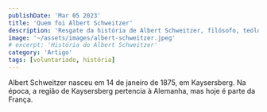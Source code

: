 ```yaml
---
publishDate: 'Mar 05 2023'
title: 'Quem foi Albert Schweitzer'
description: 'Resgate da história de Albert Schweitzer, filósofo, teólogo e médico alemão que dá o nome ao nosso Grupo Escoteiro.'
image: '~/assets/images/albert-schweitzer.jpeg'
# excerpt: 'História do Albert Schweitzer'
category: 'Artigo'
tags: [voluntariado, história]
---
```


Albert Schweitzer nasceu em 14 de janeiro de 1875, em Kaysersberg. Na época, a região de Kaysersberg pertencia à Alemanha, mas hoje é parte da França.
